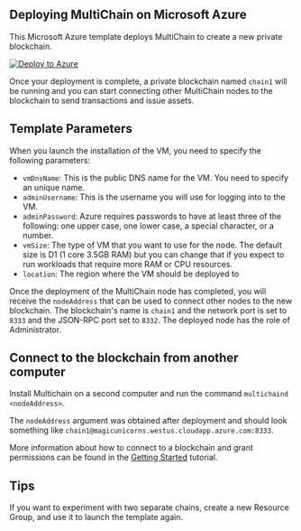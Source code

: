 ## Deploying MultiChain on Microsoft Azure

This Microsoft Azure template deploys MultiChain to create a new private blockchain.

[![Deploy to Azure](http://azuredeploy.net/deploybutton.png)](https://portal.azure.com/#create/Microsoft.Template/uri/https%3A%2F%2Fraw.githubusercontent.com%2FAzure%2Fazure-quickstart-templates%2Fmaster%2Fmultichain-on-ubuntu%2Fazuredeploy.json)

Once your deployment is complete, a private blockchain named ``chain1`` will be running and you can start connecting other MultiChain nodes to the blockchain to send transactions and issue assets.

## Template Parameters

When you launch the installation of the VM, you need to specify the following parameters:
* `vmDnsName`: This is the public DNS name for the VM.  You need to specify an unique name.
* `adminUsername`: This is the username you will use for logging into to the VM.
* `adminPassword`: Azure requires passwords to have at least three of the following: one upper case, one lower case, a special character, or a number.
* `vmSize`: The type of VM that you want to use for the node. The default size is D1 (1 core 3.5GB RAM) but you can change that if you expect to run workloads that require more RAM or CPU resources.
* `location`: The region where the VM should be deployed to

Once the deployment of the MultiChain node has completed, you will receive the ``nodeAddress`` that can be used to connect other nodes to the new blockchain.  The blockchain's name is ``chain1`` and the network port is set to ``8333`` and the JSON-RPC port set to ``8332``.  The deployed node has the role of Administrator.

## Connect to the blockchain from another computer

Install Multichain on a second computer and run the command `multichaind <nodeAddress>`.

The ``nodeAddress`` argument was obtained after deployment and should look something like `chain1@magicunicorns.westus.cloudapp.azure.com:8333`.

More information about how to connect to a blockchain and grant permissions can be found in the [Getting Started](http://www.multichain.com/getting-started/) tutorial.

## Tips

If you want to experiment with two separate chains, create a new Resource Group, and use it to launch the template again.



